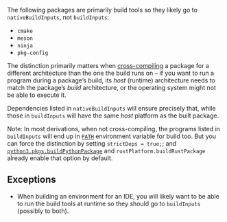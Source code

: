 The following packages are primarily build tools so they likely go to `nativeBuildInputs`, not `buildInputs`:

- `cmake`
- `meson`
- `ninja`
- `pkg-config`

The distinction primarily matters when [cross-compiling](https://nixos.org/nixpkgs/manual/#chap-cross) a package for a different architecture than the one the build runs on – if you want to run a program during a package’s build, its _host_ (runtime) architecture needs to match the package’s _build_ architecture, or the operating system might not be able to execute it.

Dependencies listed in `nativeBuildInputs` will ensure precisely that, while those in `buildInputs` will have the same _host_ platform as the built package.

Note: In most derivations, when not cross-compiling, the programs listed in `buildInputs` will end up in [`PATH`](https://github.com/NixOS/nixpkgs/blob/390d38400aa7a425abef6e20c6773e2717b2fda1/pkgs/stdenv/generic/setup.sh#L486-L488) environment variable for build too. But you can force the distinction by setting `strictDeps = true;`; and [`python3.pkgs.buildPythonPackage`](https://github.com/NixOS/nixpkgs/blob/01b0290516db18ebfda5eee3b830fe5c0cebcf4b/pkgs/development/interpreters/python/mk-python-derivation.nix#L50-L51) and `rustPlatform.buildRustPackage` already enable that option by default.

## Exceptions

- When building an environment for an IDE, you will likely want to be able to run the build tools at runtime so they should go to `buildInputs` (possibly to both).

